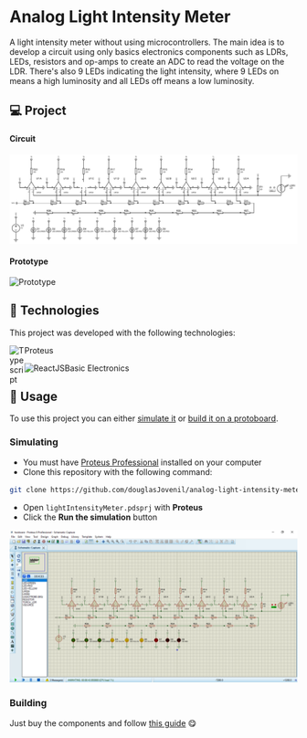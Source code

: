 # Analog Light Intensity Meter

A light intensity meter without using microcontrollers. The main idea is to develop a circuit using only basics electronics components such as LDRs, LEDs, resistors and op-amps to create an ADC to read the voltage on the LDR. There's also 9 LEDs indicating the light intensity, where 9 LEDs on means a high luminosity and all LEDs off means a low luminosity.

## 💻 Project

#### Circuit

![Circuit](./docs/images/01_circuito.png)

#### Prototype

![Prototype](./docs/images/00_prototipo.gif)

## 🚀 Technologies

This project was developed with the following technologies:

<img align="left" alt="Typescript" width="26px" src="https://www.labcenter.com/images/logo.png" /> Proteus

<img align="left" alt="ReactJS" height="26px" src="https://www.iconfinder.com/data/icons/computer-47/164/3-512.png" /> Basic Electronics

## 🏃 Usage

To use this project you can either [simulate it](#simulating) or [build it on a protoboard](#building).

### Simulating

- You must have [Proteus Professional](https://www.labcenter.com/downloads) installed on your computer
- Clone this repository with the following command:

```bash
git clone https://github.com/douglasJovenil/analog-light-intensity-meter
```

- Open `lightIntensityMeter.pdsprj` with **Proteus**
- Click the **Run the simulation** button

![Circuit](./docs/images/02_simulacao.png)

### Building

Just buy the components and follow [this guide](https://github.com/douglasJovenil/matEle#circuit) 😋
